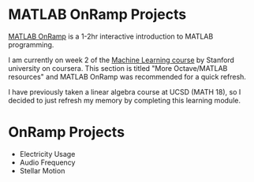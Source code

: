 # MATLAB OnRamp Projects

[MATLAB OnRamp](https://matlabacademy.mathworks.com/) is a 1-2hr interactive introduction to MATLAB programming.

I am currently on week 2 of the [Machine Learning course](https://www.coursera.org/learn/machine-learning/home/welcome) by Stanford university on coursera. This section is titled "More Octave/MATLAB resources" and MATLAB OnRamp was recommended for a quick refresh.

I have previously taken a linear algebra course at UCSD (MATH 18), so I decided to just refresh my memory by completing this learning module.

# OnRamp Projects
- Electricity Usage
- Audio Frequency
- Stellar Motion